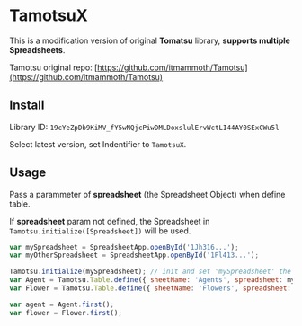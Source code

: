 # TamotsuX

This is a modification version of original **Tomatsu** library, **supports multiple Spreadsheets**.

Tamotsu original repo: [https://github.com/itmammoth/Tamotsu](https://github.com/itmammoth/Tamotsu)

## Install

Library ID: ``19cYeZpDb9KiMV_fY5wNQjcPiwDMLDoxslulErvWctLI44AY0SExCWu5l``

Select latest version, set Indentifier to ``TamotsuX``.

## Usage

Pass a parammeter of **spreadsheet** (the Spreadsheet Object) when define table.

If **spreadsheet** param not defined, the Spreadsheet in ``Tamotsu.initialize([Spreadsheet])`` will be used.

```js
var mySpreadsheet = SpreadsheetApp.openById('1Jh316...');
var myOtherSpreadsheet = SpreadsheetApp.openById('1Pl413...');

Tamotsu.initialize(mySpreadsheet); // init and set 'mySpreadsheet' the default spreadsheet
var Agent = Tamotsu.Table.define({ sheetName: 'Agents', spreadsheet: mySpreadsheet });
var Flower = Tamotsu.Table.define({ sheetName: 'Flowers', spreadsheet: myOtherSpreadsheet });

var agent = Agent.first();
var flower = Flower.first();
    
```